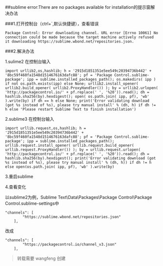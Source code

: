 
##sublime error:There are no packages available for installation的提示窗解决办法

###1.打开控制台（ctrl+`,默认快捷键），查看错误

```
Package Control: Error downloading channel. URL error [Errno 10061] No connection could be made because the target machine actively refused it downloading https://sublime.wbond.net/repositories.json.
```

###2.解决办法

1.sulime2 在控制台输入

```
import urllib2,os,hashlib; h = '2915d1851351e5ee549c20394736b442' + '8bc59f460fa1548d1514676163dafc88'; pf = 'Package Control.sublime-package'; ipp = sublime.installed_packages_path(); os.makedirs( ipp ) if not os.path.exists(ipp) else None; urllib2.install_opener( urllib2.build_opener( urllib2.ProxyHandler()) ); by = urllib2.urlopen( 'http://packagecontrol.io/' + pf.replace(' ', '%20')).read(); dh = hashlib.sha256(by).hexdigest(); open( os.path.join( ipp, pf), 'wb' ).write(by) if dh == h else None; print('Error validating download (got %s instead of %s), please try manual install' % (dh, h) if dh != h else 'Please restart Sublime Text to finish installation')
```

2.sublime3 在控制台输入

```
import urllib.request,os,hashlib; h = '2915d1851351e5ee549c20394736b442' + '8bc59f460fa1548d1514676163dafc88'; pf = 'Package Control.sublime-package'; ipp = sublime.installed_packages_path(); urllib.request.install_opener( urllib.request.build_opener( urllib.request.ProxyHandler()) ); by = urllib.request.urlopen( 'http://packagecontrol.io/' + pf.replace(' ', '%20')).read(); dh = hashlib.sha256(by).hexdigest(); print('Error validating download (got %s instead of %s), please try manual install' % (dh, h)) if dh != h else open(os.path.join( ipp, pf), 'wb' ).write(by)
```

3.重启sublime

4.查看变化

以sublime2为例，Sublime Text\Data\Packages\Package Control\Package Control.sublime-settings中
```
"channels": [
		"https://sublime.wbond.net/repositories.json"
	],
```
改成
```
"channels": [
		"https://packagecontrol.io/channel_v3.json"
	],
```

>转载需要 wangfeng 创建
